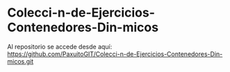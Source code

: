 # Colecci-n-de-Ejercicios-Contenedores-Din-micos

Al repositorio se accede desde aquí: https://github.com/PaxuitoGIT/Colecci-n-de-Ejercicios-Contenedores-Din-micos.git
